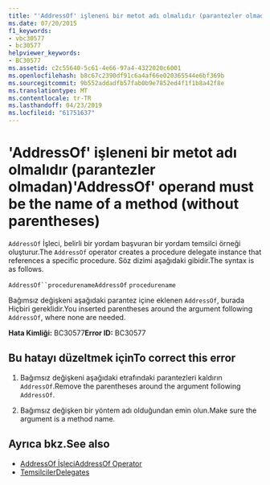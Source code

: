 ```yaml
---
title: "'AddressOf' işleneni bir metot adı olmalıdır (parantezler olmadan)"
ms.date: 07/20/2015
f1_keywords:
- vbc30577
- bc30577
helpviewer_keywords:
- BC30577
ms.assetid: c2c55640-5c61-4e66-97a4-4322020c6001
ms.openlocfilehash: b8c67c2390df91c6a4af66e020365544e6bf369b
ms.sourcegitcommit: 9b552addadfb57fab0b9e7852ed4f1f1b8a42f8e
ms.translationtype: MT
ms.contentlocale: tr-TR
ms.lasthandoff: 04/23/2019
ms.locfileid: "61751637"
---
```

# <a name="addressof-operand-must-be-the-name-of-a-method-without-parentheses"></a><span data-ttu-id="1e2cb-102">'AddressOf' işleneni bir metot adı olmalıdır (parantezler olmadan)</span><span class="sxs-lookup"><span data-stu-id="1e2cb-102">'AddressOf' operand must be the name of a method (without parentheses)</span></span>
<span data-ttu-id="1e2cb-103">`AddressOf` İşleci, belirli bir yordam başvuran bir yordam temsilci örneği oluşturur.</span><span class="sxs-lookup"><span data-stu-id="1e2cb-103">The `AddressOf` operator creates a procedure delegate instance that references a specific procedure.</span></span> <span data-ttu-id="1e2cb-104">Söz dizimi aşağıdaki gibidir.</span><span class="sxs-lookup"><span data-stu-id="1e2cb-104">The syntax is as follows.</span></span>  
  
 <span data-ttu-id="1e2cb-105">`AddressOf``procedurename`</span><span class="sxs-lookup"><span data-stu-id="1e2cb-105">`AddressOf` `procedurename`</span></span>  
  
 <span data-ttu-id="1e2cb-106">Bağımsız değişkeni aşağıdaki parantez içine eklenen `AddressOf`, burada Hiçbiri gereklidir.</span><span class="sxs-lookup"><span data-stu-id="1e2cb-106">You inserted parentheses around the argument following `AddressOf`, where none are needed.</span></span>  
  
 <span data-ttu-id="1e2cb-107">**Hata Kimliği:** BC30577</span><span class="sxs-lookup"><span data-stu-id="1e2cb-107">**Error ID:** BC30577</span></span>  
  
## <a name="to-correct-this-error"></a><span data-ttu-id="1e2cb-108">Bu hatayı düzeltmek için</span><span class="sxs-lookup"><span data-stu-id="1e2cb-108">To correct this error</span></span>  
  
1. <span data-ttu-id="1e2cb-109">Bağımsız değişkeni aşağıdaki etrafındaki parantezleri kaldırın `AddressOf`.</span><span class="sxs-lookup"><span data-stu-id="1e2cb-109">Remove the parentheses around the argument following `AddressOf`.</span></span>  
  
2. <span data-ttu-id="1e2cb-110">Bağımsız değişken bir yöntem adı olduğundan emin olun.</span><span class="sxs-lookup"><span data-stu-id="1e2cb-110">Make sure the argument is a method name.</span></span>  
  
## <a name="see-also"></a><span data-ttu-id="1e2cb-111">Ayrıca bkz.</span><span class="sxs-lookup"><span data-stu-id="1e2cb-111">See also</span></span>

- [<span data-ttu-id="1e2cb-112">AddressOf İşleci</span><span class="sxs-lookup"><span data-stu-id="1e2cb-112">AddressOf Operator</span></span>](../../../visual-basic/language-reference/operators/addressof-operator.md)
- [<span data-ttu-id="1e2cb-113">Temsilciler</span><span class="sxs-lookup"><span data-stu-id="1e2cb-113">Delegates</span></span>](../../../visual-basic/programming-guide/language-features/delegates/index.md)
